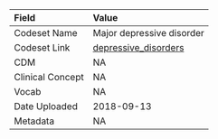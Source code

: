 |Field            |Value                     |
|:----------------|:-------------------------|
|Codeset Name     |Major depressive disorder |
|Codeset Link     |[depressive_disorders](https://github.com/PEDSnet/Variable-Dictionary/blob/main/condition/depressive_disorders.csv)|
|CDM              |NA                        |
|Clinical Concept |NA                        |
|Vocab            |NA                        |
|Date Uploaded    |2018-09-13                |
|Metadata         |NA                        |
